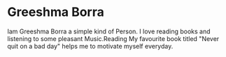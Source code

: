 # Greeshma Borra
Iam Greeshma Borra a simple kind of Person. I love reading books and listening to some pleasant Music.Reading My favourite book titled "Never quit on a bad day" helps me to motivate myself everyday.

